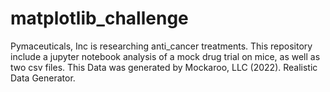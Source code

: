 # matplotlib_challenge
Pymaceuticals, Inc is researching anti_cancer treatments. 
This repository include a jupyter notebook analysis of a mock drug trial on mice, as well as two csv files. 
This Data was generated by Mockaroo, LLC (2022). Realistic Data Generator.
